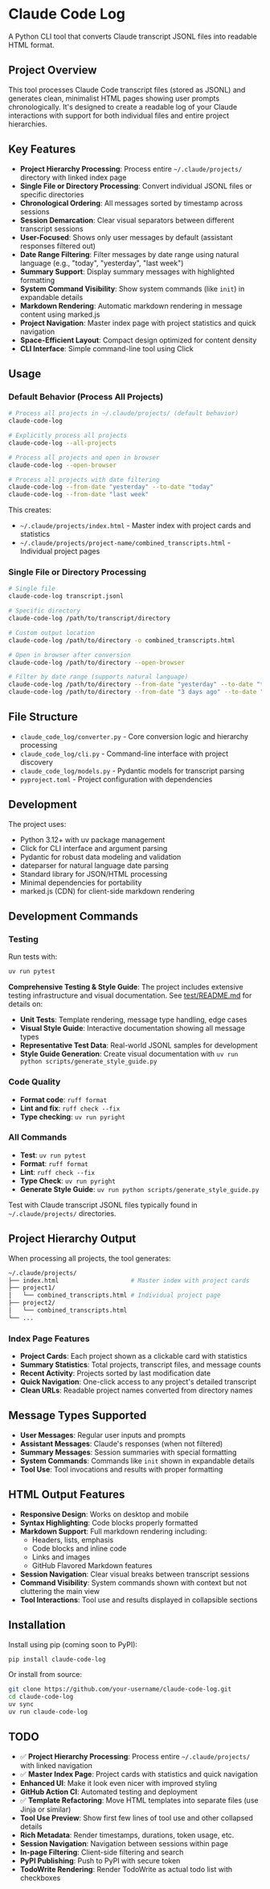 # Claude Code Log

A Python CLI tool that converts Claude transcript JSONL files into readable HTML format.

## Project Overview

This tool processes Claude Code transcript files (stored as JSONL) and generates clean, minimalist HTML pages showing user prompts chronologically. It's designed to create a readable log of your Claude interactions with support for both individual files and entire project hierarchies.

## Key Features

- **Project Hierarchy Processing**: Process entire `~/.claude/projects/` directory with linked index page
- **Single File or Directory Processing**: Convert individual JSONL files or specific directories
- **Chronological Ordering**: All messages sorted by timestamp across sessions
- **Session Demarcation**: Clear visual separators between different transcript sessions
- **User-Focused**: Shows only user messages by default (assistant responses filtered out)
- **Date Range Filtering**: Filter messages by date range using natural language (e.g., "today", "yesterday", "last week")
- **Summary Support**: Display summary messages with highlighted formatting
- **System Command Visibility**: Show system commands (like `init`) in expandable details
- **Markdown Rendering**: Automatic markdown rendering in message content using marked.js
- **Project Navigation**: Master index page with project statistics and quick navigation
- **Space-Efficient Layout**: Compact design optimized for content density
- **CLI Interface**: Simple command-line tool using Click

## Usage

### Default Behavior (Process All Projects)

```bash
# Process all projects in ~/.claude/projects/ (default behavior)
claude-code-log

# Explicitly process all projects
claude-code-log --all-projects

# Process all projects and open in browser
claude-code-log --open-browser

# Process all projects with date filtering
claude-code-log --from-date "yesterday" --to-date "today"
claude-code-log --from-date "last week"
```

This creates:

- `~/.claude/projects/index.html` - Master index with project cards and statistics
- `~/.claude/projects/project-name/combined_transcripts.html` - Individual project pages

### Single File or Directory Processing

```bash
# Single file
claude-code-log transcript.jsonl

# Specific directory
claude-code-log /path/to/transcript/directory

# Custom output location
claude-code-log /path/to/directory -o combined_transcripts.html

# Open in browser after conversion
claude-code-log /path/to/directory --open-browser

# Filter by date range (supports natural language)
claude-code-log /path/to/directory --from-date "yesterday" --to-date "today"
claude-code-log /path/to/directory --from-date "3 days ago" --to-date "yesterday"
```

## File Structure

- `claude_code_log/converter.py` - Core conversion logic and hierarchy processing
- `claude_code_log/cli.py` - Command-line interface with project discovery
- `claude_code_log/models.py` - Pydantic models for transcript parsing
- `pyproject.toml` - Project configuration with dependencies

## Development

The project uses:

- Python 3.12+ with uv package management
- Click for CLI interface and argument parsing
- Pydantic for robust data modeling and validation
- dateparser for natural language date parsing
- Standard library for JSON/HTML processing
- Minimal dependencies for portability
- marked.js (CDN) for client-side markdown rendering

## Development Commands

### Testing

Run tests with:

```bash
uv run pytest
```

**Comprehensive Testing & Style Guide**: The project includes extensive testing infrastructure and visual documentation. See [test/README.md](test/README.md) for details on:

- **Unit Tests**: Template rendering, message type handling, edge cases
- **Visual Style Guide**: Interactive documentation showing all message types
- **Representative Test Data**: Real-world JSONL samples for development
- **Style Guide Generation**: Create visual documentation with `uv run python scripts/generate_style_guide.py`

### Code Quality

- **Format code**: `ruff format`
- **Lint and fix**: `ruff check --fix`
- **Type checking**: `uv run pyright`

### All Commands

- **Test**: `uv run pytest`
- **Format**: `ruff format`
- **Lint**: `ruff check --fix`
- **Type Check**: `uv run pyright`
- **Generate Style Guide**: `uv run python scripts/generate_style_guide.py`

Test with Claude transcript JSONL files typically found in `~/.claude/projects/` directories.

## Project Hierarchy Output

When processing all projects, the tool generates:

```sh
~/.claude/projects/
├── index.html                    # Master index with project cards
├── project1/
│   └── combined_transcripts.html # Individual project page
├── project2/
│   └── combined_transcripts.html
└── ...
```

### Index Page Features

- **Project Cards**: Each project shown as a clickable card with statistics
- **Summary Statistics**: Total projects, transcript files, and message counts
- **Recent Activity**: Projects sorted by last modification date
- **Quick Navigation**: One-click access to any project's detailed transcript
- **Clean URLs**: Readable project names converted from directory names

## Message Types Supported

- **User Messages**: Regular user inputs and prompts
- **Assistant Messages**: Claude's responses (when not filtered)
- **Summary Messages**: Session summaries with special formatting
- **System Commands**: Commands like `init` shown in expandable details
- **Tool Use**: Tool invocations and results with proper formatting

## HTML Output Features

- **Responsive Design**: Works on desktop and mobile
- **Syntax Highlighting**: Code blocks properly formatted
- **Markdown Support**: Full markdown rendering including:
  - Headers, lists, emphasis
  - Code blocks and inline code
  - Links and images
  - GitHub Flavored Markdown features
- **Session Navigation**: Clear visual breaks between transcript sessions
- **Command Visibility**: System commands shown with context but not cluttering the main view
- **Tool Interactions**: Tool use and results displayed in collapsible sections

## Installation

Install using pip (coming soon to PyPI):

```bash
pip install claude-code-log
```

Or install from source:

```bash
git clone https://github.com/your-username/claude-code-log.git
cd claude-code-log
uv sync
uv run claude-code-log
```

## TODO

- ✅ **Project Hierarchy Processing**: Process entire `~/.claude/projects/` with linked navigation
- ✅ **Master Index Page**: Project cards with statistics and quick navigation
- **Enhanced UI**: Make it look even nicer with improved styling
- **GitHub Action CI**: Automated testing and deployment
- ✅ **Template Refactoring**: Move HTML templates into separate files (use Jinja or similar)
- **Tool Use Preview**: Show first few lines of tool use and other collapsed details
- **Rich Metadata**: Render timestamps, durations, token usage, etc.
- **Session Navigation**: Navigation between sessions within page
- **In-page Filtering**: Client-side filtering and search
- **PyPI Publishing**: Push to PyPI with secure token
- **TodoWrite Rendering**: Render TodoWrite as actual todo list with checkboxes
